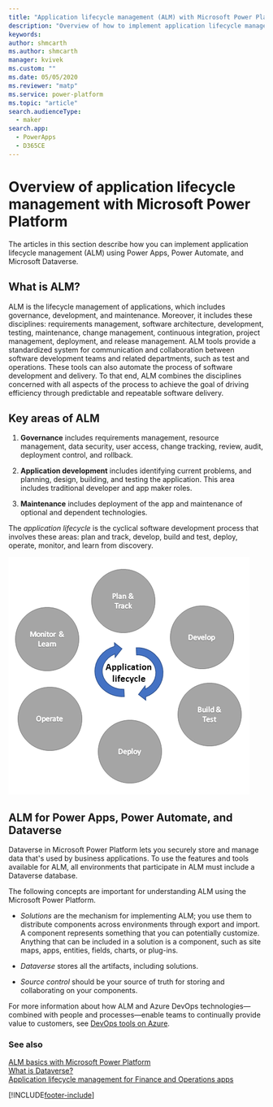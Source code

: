 ```yaml
---
title: "Application lifecycle management (ALM) with Microsoft Power Platform"
description: "Overview of how to implement application lifecycle management (ALM) using Power Apps, Power Automate, and Microsoft Dataverse."
keywords: 
author: shmcarth
ms.author: shmcarth
manager: kvivek
ms.custom: ""
ms.date: 05/05/2020
ms.reviewer: "matp"
ms.service: power-platform
ms.topic: "article"
search.audienceType: 
  - maker
search.app: 
  - PowerApps
  - D365CE
---
```


# Overview of application lifecycle management with Microsoft Power Platform
The articles in this section describe how you can implement application lifecycle management (ALM) using Power Apps, Power Automate, and Microsoft Dataverse. 

## What is ALM? 
ALM is the lifecycle management of applications, which includes governance, development, and maintenance. Moreover, it includes these disciplines: requirements management, software architecture, development, testing, maintenance, change management, continuous integration, project management, deployment, and release management. ALM tools provide a
standardized system for communication and collaboration between software
development teams and related departments, such as test and operations. These
tools can also automate the process of software development and delivery. To
that end, ALM combines the disciplines concerned with all aspects of the process
to achieve the goal of driving efficiency through predictable and repeatable
software delivery.

## Key areas of ALM
1.  **Governance**  includes requirements management, resource management, data
    security, user access, change tracking, review, audit, deployment control,
    and rollback.

2.  **Application development**  includes identifying current problems, and
    planning, design, building, and testing the application. This area includes
    traditional developer and app maker roles.

3.  **Maintenance** includes deployment of the app and maintenance of optional and
    dependent technologies.

The *application lifecycle* is the cyclical software development process that involves these areas: plan and track, develop, build and test, deploy, operate, monitor, and learn from discovery.

![The application lifecycle](media/application-lifecycle.png "The application lifecycle") 

## ALM for Power Apps, Power Automate, and Dataverse

Dataverse in Microsoft Power Platform lets you securely store and manage data that's used by business applications. To use the features and tools available for ALM, all environments that participate in ALM must include a Dataverse database.

The following concepts are important for understanding ALM using the Microsoft Power Platform.

-   *Solutions* are the mechanism for implementing ALM; you use them to distribute components across environments through export and import. A component represents something that you can potentially customize. Anything that can be included in a solution is a component, such as site maps, apps, entities, fields, charts, or plug-ins. 

-   *Dataverse* stores all the artifacts, including solutions.

-   *Source control* should be your source of truth for storing and collaborating on your components.

For more information about how ALM and Azure DevOps technologies&mdash;combined with people and processes&mdash;enable teams to continually provide value to customers, see [DevOps tools on Azure](https://azure.microsoft.com/solutions/devops/).

### See also
[ALM basics with Microsoft Power Platform](basics-alm.md)<br/>
[What is Dataverse?](/powerapps/maker/common-data-service/data-platform-intro) <br/>
[Application lifecycle management for Finance and Operations apps](/learn/modules/application-lifecycle-finance-operations/)


[!INCLUDE[footer-include](../includes/footer-banner.md)]
